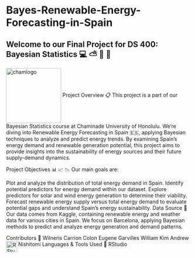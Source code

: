 # Bayes-Renewable-Energy-Forecasting-in-Spain
## Welcome to our Final Project for **DS 400: Bayesian Statistics** 💻 ⛅ 🌱 💨

<img align="center" alt="chamlogo" width="150px" src="https://assets.chaminade.edu/wp-content/uploads/2018/08/08074025/Chaminade-Logo-Centered.jpg" />
Project Overview 📋
This project is a part of our Bayesian Statistics course at Chaminade University of Honolulu. We’re diving into Renewable Energy Forecasting in Spain 🇪🇸, applying Bayesian techniques to analyze and predict energy trends. By examining Spain’s energy demand and renewable generation potential, this project aims to provide insights into the sustainability of energy sources and their future supply-demand dynamics.

Project Objectives 📊 📈 📉
Our main goals are:

Plot and analyze the distribution of total energy demand in Spain.
Identify potential predictors for energy demand within our dataset.
Explore predictors for solar and wind energy generation to determine their viability.
Forecast renewable energy supply versus total energy demand to evaluate potential gaps and understand Spain’s energy sustainability.
Data Source 📂
Our data comes from Kaggle, containing renewable energy and weather data for various cities in Spain. We focus on Barcelona, applying Bayesian methods to predict and analyze energy generation and demand patterns.

Contributors 👥
Wilneris Carrion Colon
Eugene Garvilles
William Kim
Andrew Nishitomi
Languages & Tools Used 🧰
RStudio <img align="left" alt="RStudio" width="30px" src="https://cdn.jsdelivr.net/gh/devicons/devicon/icons/rstudio/rstudio-original.svg" />

